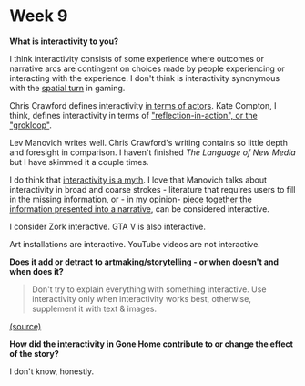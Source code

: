 # Week 9

**What is interactivity to you?**


I think interactivity consists of some experience where outcomes or narrative arcs are contingent on choices made by people experiencing or interacting with the experience. I don't think is interactivity synonymous with the [spatial turn](https://www.degruyter.com/document/doi/10.1515/9783839448021-012/html) in gaming.

Chris Crawford defines interactivity [in terms of actors](https://www.dropbox.com/scl/fi/68e8ljaz0rtgqlkyr7su9/chris_crawford_theartofinteractivedesign.pdf?rlkey=zfxa8mx6kqqtk4n2z2qrkij1w&e=1&dl=0). Kate Compton, I think, defines interactivity in terms of ["reflection-in-action", or the "grokloop"](https://escholarship.org/uc/item/4kg8g9gd).

Lev Manovich writes well. Chris Crawford's writing contains so little depth and foresight in comparison. I haven't finished *The Language of New Media* but I have skimmed it a couple times.

I do think that [interactivity is a myth](https://dss-edit.com/plu/Manovich-Lev_The_Language_of_the_New_Media.pdf). I love that Manovich talks about interactivity in broad and coarse strokes - literature that requires users to fill in the missing information, or - in my opinion-  [piece together the information presented into a narrative](https://en.wikipedia.org/wiki/Ergodic_literature), can be considered interactive.

I consider Zork interactive. GTA V is also interactive. 

Art installations are interactive. YouTube videos are not interactive.

**Does it add or detract to artmaking/storytelling - or when doesn't and when does it?**


 > Don't try to explain everything with something interactive. Use interactivity only when interactivity works best, otherwise, supplement it with text & images.

 [(source)](https://blog.ncase.me/explorable-explanations/)




**How did the interactivity in Gone Home contribute to or change the effect of the story?**

I don't know, honestly.
